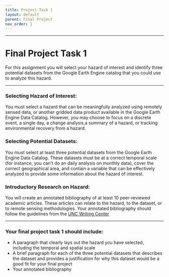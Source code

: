 ```yaml
---
title: Project Task 1
layout: default
parent: Final Project
nav_order: 1
---
```



<style>
div.blue { background-color:#e0f0ff; padding: 10px 10px 3px 10px;}
</style>
<style type="text/css">
.indent {
 margin-left: 40px;
}
</style>

------------------------------------------------------------------------
# Final Project Task 1

For this assignment you will select your hazard of interest and identify three potential datasets from the Google Earth Engine catalog that you could use to analyze this hazard. 

------------------------------------------------------------------------

### Selecting Hazard of Interest:
You must select a hazard that can be meaningfully analyzed using remotely sensed data, or another gridded data product available in the Google Earth Engine Data Catalog. However, you may choose to focus on a discrete event, a single day, a change analysis,a summary of a hazard, or tracking environmental recovery from a hazard. 

### Selecting Potential Datasets:
You must select at least three potential datasets from the Google Earth Engine Data Catalog. These datasets must be at a correct temporal scale (for instance, you can't do an daily analysis on monthly data), cover the correct geographical area, and contain a variable that can be effectively analyzed to provide some information about the hazard of interest.

### Introductory Research on Hazard:
You will create an annotated bibliography of at least 10 peer-reviewed academic articles. These articles can relate to the hazard, to the dataset, or to remote sensing methodologies. Your annotated bibliography should follow the guidelines from the [UNC Writing Center](https://writingcenter.unc.edu/tips-and-tools/annotated-bibliographies/)


------------------------------------------------------------------------

### Your final project task 1 should include:
- A paragraph that clearly lays out the hazard you have selected, including the temporal and spatial scale
- A brief paragraph for each of the three potential datasets that describes the dataset and provides a justification for why this dataset would be a good fit for your final project
- Your annotated bibliography





 
